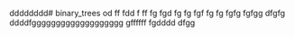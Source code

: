 dddddddd# binary_trees
od
ff
fdd
f
ff
fg
fgd
fg
fg
fgf
fg
fg
fgfg
fgfgg
dfgfg
ddddfggggggggggggggggggg
gffffff
fgdddd
dfgg
